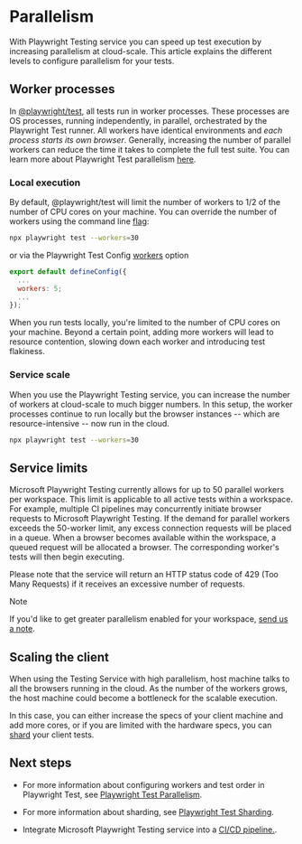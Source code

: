 # Parallelism

With Playwright Testing service you can speed up test execution by increasing parallelism at cloud-scale. This article explains the different levels to configure parallelism for your tests.

## Worker processes

In [@playwright/test](https://playwright.dev/docs/intro), all tests run in worker processes. These processes are OS processes, running independently, in parallel, orchestrated by the Playwright Test runner. All workers have identical environments and *each process starts its own browser*. Generally, increasing the number of parallel workers can reduce the time it takes to complete the full test suite. You can learn more about Playwright Test parallelism [here](https://playwright.dev/docs/test-parallel).

### Local execution

By default, @playwright/test will limit the number of workers to 1/2 of the number of CPU cores on your machine. You can override the number of workers using the command line [flag](https://playwright.dev/docs/test-cli#reference):

```bash
npx playwright test --workers=30
```

or via the Playwright Test Config [workers](https://playwright.dev/docs/next/api/class-testconfig#test-config-workers) option 

```js
export default defineConfig({
  ...
  workers: 5;
  ...
});
```

When you run tests locally, you're limited to the number of CPU cores on your machine. Beyond a certain point, adding more workers will lead to resource contention, slowing down each worker and introducing test flakiness.

### Service scale

When you use the Playwright Testing service, you can increase the number of workers at cloud-scale to much bigger numbers. In this setup, the worker processes continue to run locally but the browser instances -- which are resource-intensive -- now run in the cloud.

```bash
npx playwright test --workers=30
```

## Service limits

Microsoft Playwright Testing currently allows for up to 50 parallel workers per workspace. This limit is applicable to all active tests within a workspace. For example, multiple CI pipelines may concurrently initiate browser requests to Microsoft Playwright Testing. If the demand for parallel workers exceeds the 50-worker limit, any excess connection requests will be placed in a queue. When a browser becomes available within the workspace, a queued request will be allocated a browser. The corresponding worker's tests will then begin executing.

Please note that the service will return an HTTP status code of 429 (Too Many Requests) if it receives an excessive number of requests.

> [!NOTE]
> If you'd like to get greater parallelism enabled for your workspace, [send us a note](https://aka.ms/mpt/feedback).

## Scaling the client

When using the Testing Service with high parallelism, host machine talks to all the browsers running in the cloud. As the number of the workers grows, the host machine could become a bottleneck for the scalable execution.

In this case, you can either increase the specs of your client machine and add more cores, or if you are limited with the hardware specs, you can [shard](https://playwright.dev/docs/next/test-sharding) your client tests.

## Next steps

- For more information about configuring workers and test order in Playwright Test, see [Playwright Test Parallelism](https://playwright.dev/docs/test-parallel).

- For more information about sharding, see [Playwright Test Sharding](https://playwright.dev/docs/test-sharding).

- Integrate Microsoft Playwright Testing service into a [CI/CD pipeline.](./configure-tests-with-ci-cd-pipeline.md).
